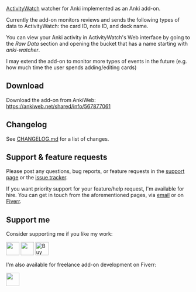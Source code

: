 [ActivityWatch](https://activitywatch.net/) watcher for Anki implemented as an Anki add-on.

Currently the add-on monitors reviews and sends the following types of data to ActivityWatch: the card ID, note ID, and deck name.

You can view your Anki activity in ActivityWatch's Web interface by going to the _Raw Data_ section and opening the bucket that has a name starting with _anki-watcher_.

I may extend the add-on to monitor more types of events in the future (e.g. how much time the user spends adding/editing cards)

## Download

Download the add-on from AnkiWeb: https://ankiweb.net/shared/info/567877061

## Changelog

See [CHANGELOG.md](CHANGELOG.md) for a list of changes.

## Support & feature requests

Please post any questions, bug reports, or feature requests in the [support page](https://forums.ankiweb.net/t/activitywatch-for-anki/24102) or the [issue tracker](https://github.com/abdnh/aw-watcher-anki/issues).

If you want priority support for your feature/help request, I'm available for hire.
You can get in touch from the aforementioned pages, via [email](mailto:abdo@abdnh.net) or on [Fiverr](https://www.fiverr.com/abd_nh).

## Support me

Consider supporting me if you like my work:

<a href="https://github.com/sponsors/abdnh"><img height='36' src="https://i.imgur.com/dAgtzcC.png"></a>
<a href="https://www.patreon.com/abdnh"><img height='36' src="https://i.imgur.com/mZBGpZ1.png"></a>
<a href="https://www.buymeacoffee.com/abdnh" target="_blank"><img src="https://cdn.buymeacoffee.com/buttons/v2/default-blue.png" alt="Buy Me A Coffee" style="height: 36px" ></a>

I'm also available for freelance add-on development on Fiverr:

<a href="https://www.fiverr.com/abd_nh/develop-an-anki-addon"><img height='36' src="https://i.imgur.com/0meG4dk.png"></a>
